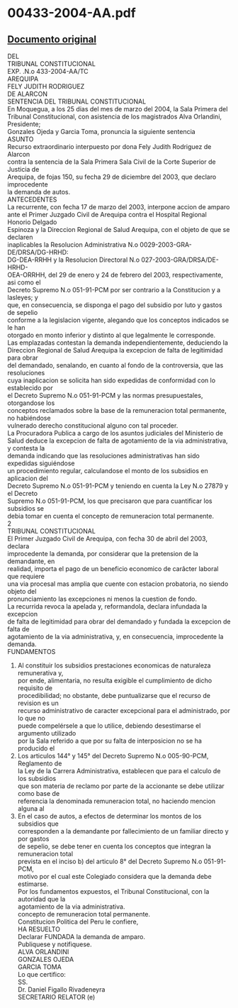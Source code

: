 
00433-2004-AA.pdf
=================
  
[Documento original](https://tc.gob.pe/jurisprudencia/2004/00433-2004-AA.pdf)  
---  
DEL  
TRIBUNAL CONSTITUCIONAL  
EXP. .N.o 433-2004-AA/TC  
AREQUIPA  
FELY JUDITH RODRIGUEZ  
DE ALARCON  
SENTENCIA DEL TRIBUNAL CONSTITUCIONAL  
En Moquegua, a los 25 dias del mes de marzo del 2004, la Sala Primera del  
Tribunal Constitucional, con asistencia de los magistrados Alva Orlandini, Presidente;  
Gonzales Ojeda y Garcia Toma, pronuncia la siguiente sentencia  
ASUNTO  
Recurso extraordinario interpuesto por dona Fely Judith Rodriguez de Alarcon  
contra la sentencia de la Sala Primera Sala Civil de la Corte Superior de Justicia de  
Arequipa, de fojas 150, su fecha 29 de diciembre del 2003, que declaro improcedente  
la demanda de autos.  
ANTECEDENTES  
La recurrente, con fecha 17 de marzo del 2003, interpone accion de amparo  
ante el Primer Juzgado Civil de Arequipa contra el Hospital Regional Honorio Delgado  
Espinoza y la Direccion Regional de Salud Arequipa, con el objeto de que se declaren  
inaplicables la Resolucion Administrativa N.o 0029-2003-GRA-DE/DRSA/DG-HRHD:  
DG-DEA-RRHH y la Resolucion Directoral N.o 027-2003-GRA/DRSA/DE-HRHD-  
OEA-ORRHH, del 29 de enero y 24 de febrero del 2003, respectivamente, asi como el  
Decreto Supremo N.o 051-91-PCM por ser contrario a la Constitucion y a lasleyes; y  
que, en consecuencia, se disponga el pago del subsidio por luto y gastos de sepelio  
conforme a la legislacion vigente, alegando que los conceptos indicados se le han  
otorgado en monto inferior y distinto al que legalmente le corresponde.  
Las emplazadas contestan la demanda independientemente, deduciendo la  
Direccion Regional de Salud Arequipa la excepcion de falta de legitimidad para obrar  
del demandado, senalando, en cuanto al fondo de la controversia, que las resoluciones  
cuya inaplicacion se solicita han sido expedidas de conformidad con lo establecido por  
el Decreto Supremo N.o 051-91-PCM y las normas presupuestales, otorgandose los  
conceptos reclamados sobre la base de la remuneracion total permanente, no habiéndose  
vulnerado derecho constitucional alguno con tal proceder.  
La Procuradora Publica a cargo de los asuntos judiciales del Ministerio de  
Salud deduce la excepcion de falta de agotamiento de la via administrativa, y contesta la  
demanda indicando que las resoluciones administrativas han sido expedidas siguiéndose  
un procedimiento regular, calculandose el monto de los subsidios en aplicacion del  
Decreto Supremo N.o 051-91-PCM y teniendo en cuenta la Ley N.o 27879 y el Decreto  
Supremo N.o 051-91-PCM, los que precisaron que para cuantificar los subsidios se  
debia tomar en cuenta el concepto de remuneracion total permanente.  
2  
TRIBUNAL CONSTITUCIONAL  
El Primer Juzgado Civil de Arequipa, con fecha 30 de abril del 2003, declara  
improcedente la demanda, por considerar que la pretension de la demandante, en  
realidad, importa el pago de un beneficio economico de carâcter laboral que requiere  
una via procesal mas amplia que cuente con estacion probatoria, no siendo objeto del  
pronunciamiento las excepciones ni menos la cuestion de fondo.  
La recurrida revoca la apelada y, reformandola, declara infundada la excepcion  
de falta de legitimidad para obrar del demandado y fundada la excepcion de falta de  
agotamiento de la via administrativa, y, en consecuencia, improcedente la demanda.  
FUNDAMENTOS  
1. Al constituir los subsidios prestaciones economicas de naturaleza remunerativa y,  
por ende, alimentaria, no resulta exigible el cumplimiento de dicho requisito de  
procedibilidad; no obstante, debe puntualizarse que el recurso de revision es un  
recurso administrativo de caracter excepcional para el administrado, por lo que no  
puede compelérsele a que lo utilice, debiendo desestimarse el argumento utilizado  
por la Sala referido a que por su falta de interposicion no se ha producido el  
2. Los articulos 144° y 145° del Decreto Supremo N.o 005-90-PCM, Reglamento de  
la Ley de la Carrera Administrativa, establecen que para el calculo de los subsidios  
que son materia de reclamo por parte de la accionante se debe utilizar como base de  
referencia la denominada remuneracion total, no haciendo mencion alguna al  
3. En el caso de autos, a efectos de determinar los montos de los subsidios que  
corresponden a la demandante por fallecimiento de un familiar directo y por gastos  
de sepelio, se debe tener en cuenta los conceptos que integran la remuneracion total  
prevista en el inciso b) del articulo 8° del Decreto Supremo N.o 051-91-PCM,  
motivo por el cual este Colegiado considera que la demanda debe estimarse.  
Por los fundamentos expuestos, el Tribunal Constitucional, con la autoridad que la  
agotamiento de la via administrativa.  
concepto de remuneracion total permanente.  
Constitucion Politica del Peru le confiere,  
HA RESUELTO  
Declarar FUNDADA la demanda de amparo.  
Publiquese y notifiquese.  
ALVA ORLANDINI  
GONZALES OJEDA  
GARCIA TOMA  
Lo que certifico:  
SS.  
Dr. Daniel Figallo Rivadeneyra  
SECRETARIO RELATOR (e)